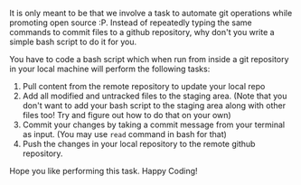 It is only meant to be that we involve a task to automate git operations while promoting open source :P. Instead of repeatedly typing the same commands to commit files to a github repository, why don't you write a simple bash script to do it for you.


You have to code a bash script which when run from inside a git repository in your local machine will perform the following tasks:   
1. Pull content from the remote repository to update your local repo    
2. Add all modified and untracked files to the staging area. (Note that you don't want to add your bash script to the staging area along with other files too! Try and figure out how to do that on your own)
3. Commit your changes by taking a commit message from your terminal as input. (You may use ```read``` command in bash for that) 
4. Push the changes in your local repository to the remote github repository.

Hope you like performing this task. Happy Coding!

